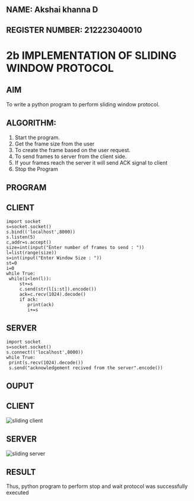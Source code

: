 ## NAME: Akshai khanna D
## REGISTER NUMBER: 212223040010

# 2b IMPLEMENTATION OF SLIDING WINDOW PROTOCOL

## AIM
To write a python program to perform sliding window protocol.

## ALGORITHM:
1. Start the program.
2. Get the frame size from the user
3. To create the frame based on the user request.
4. To send frames to server from the client side.
5. If your frames reach the server it will send ACK signal to client
6. Stop the Program
   
## PROGRAM
## CLIENT
~~~
import socket
s=socket.socket()
s.bind(('localhost',8000))
s.listen(5)
c,addr=s.accept()
size=int(input("Enter number of frames to send : "))
l=list(range(size))
s=int(input("Enter Window Size : "))
st=0
i=0
while True:
 while(i<len(l)):
     st+=s
     c.send(str(l[i:st]).encode())
     ack=c.recv(1024).decode()
     if ack:
        print(ack)
        i+=s
~~~
## SERVER
~~~
import socket
s=socket.socket()
s.connect(('localhost',8000))
while True: 
 print(s.recv(1024).decode())
 s.send("acknowledgement recived from the server".encode())
~~~
## OUPUT
## CLIENT
![sliding client](https://github.com/23006111/2b_SLIDING_WINDOW_PROTOCOL/assets/145981696/93aa5309-ac9d-4835-b354-55c97180b3ec)
## SERVER
![sliding server](https://github.com/23006111/2b_SLIDING_WINDOW_PROTOCOL/assets/145981696/89470514-e548-4e8a-9546-f147412c1ea3)


## RESULT
Thus, python program to perform stop and wait protocol was successfully executed
